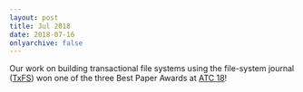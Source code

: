 ```yaml
---
layout: post
title: Jul 2018
date: 2018-07-16
onlyarchive: false
---
```


Our work on building transactional file systems using the file-system
journal (<a
href="http://www.cs.utexas.edu/~vijay/papers/atc18-txfs.pdf">TxFS</a>)
won one of the three Best Paper Awards at <a
href="https://www.usenix.org/conference/atc18">ATC 18</a>!
   